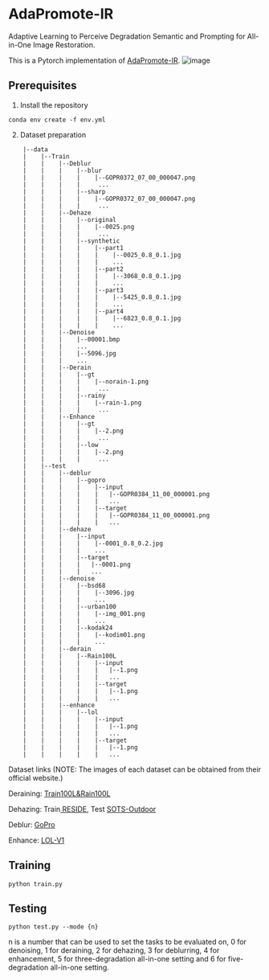 # AdaPromote-IR

Adaptive Learning to Perceive Degradation Semantic and Prompting for All-in-One Image Restoration.

This is a Pytorch implementation of [AdaPromote-IR](https://github.com/hagerwang/AdaPromote-IR/).
![image](https://github.com/hagerwang/AdaPromote-IR/blob/main/framework.png)  

## Prerequisites 

1. Install the repository

```
conda env create -f env.yml
```

2. Dataset preparation
```
    |--data   
    |    |--Train
    |    |    |--Deblur
    |    |    |    |--blur
    |    |    |    |    |--GOPR0372_07_00_000047.png
    |    |    |    |     ...
    |    |    |    |--sharp
    |    |    |    |    |--GOPR0372_07_00_000047.png
    |    |    |    |     ...
    |    |    |--Dehaze
    |    |    |    |--original
    |    |    |    |    |--0025.png
    |    |    |    |     ...
    |    |    |    |--synthetic
    |    |    |    |    |--part1
    |    |    |    |    |    |--0025_0.8_0.1.jpg
    |    |    |    |    |    ...
    |    |    |    |    |--part2
    |    |    |    |    |    |--3068_0.8_0.1.jpg
    |    |    |    |    |    ...    
    |    |    |    |    |--part3
    |    |    |    |    |    |--5425_0.8_0.1.jpg
    |    |    |    |    |    ...   
    |    |    |    |    |--part4
    |    |    |    |    |    |--6823_0.8_0.1.jpg
    |    |    |    |    |    ...
    |    |    |--Denoise
    |    |    |    |--00001.bmp
    |    |    |    ...
    |    |    |    |--5096.jpg
    |    |    |    ...
    |    |    |--Derain
    |    |    |    |--gt
    |    |    |    |    |--norain-1.png
    |    |    |    |     ...
    |    |    |    |--rainy
    |    |    |    |    |--rain-1.png
    |    |    |    |     ...
    |    |    |--Enhance
    |    |    |    |--gt
    |    |    |    |    |--2.png
    |    |    |    |     ...
    |    |    |    |--low
    |    |    |    |    |--2.png
    |    |    |    |     ...
    |    |--test
    |    |    |--deblur
    |    |    |    |--gopro
    |    |    |    |    |--input
    |    |    |    |    |   |--GOPR0384_11_00_000001.png
    |    |    |    |    |   ...
    |    |    |    |    |--target
    |    |    |    |    |   |--GOPR0384_11_00_000001.png
    |    |    |    |    |   ...
    |    |    |--dehaze
    |    |    |    |--input
    |    |    |    |    |--0001_0.8_0.2.jpg
    |    |    |    |    ...
    |    |    |    |--target
    |    |    |    |   |--0001.png
    |    |    |    |   ...
    |    |    |--denoise
    |    |    |    |--bsd68
    |    |    |    |    |--3096.jpg
    |    |    |    |    ...
    |    |    |    |--urban100
    |    |    |    |    |--img_001.png
    |    |    |    |    ...
    |    |    |    |--kodak24
    |    |    |    |    |--kodim01.png
    |    |    |    |    ...
    |    |    |--derain
    |    |    |    |--Rain100L
    |    |    |    |    |--input
    |    |    |    |    |   |--1.png
    |    |    |    |    |   ...
    |    |    |    |    |--target
    |    |    |    |    |   |--1.png
    |    |    |    |    |   ...
    |    |    |--enhance
    |    |    |    |--lol
    |    |    |    |    |--input
    |    |    |    |    |   |--1.png
    |    |    |    |    |   ...
    |    |    |    |    |--target
    |    |    |    |    |   |--1.png
    |    |    |    |    |   ...
```
Dataset links (NOTE: The images of each dataset can be obtained from their official website.)

Deraining: [Train100L&Rain100L](https://drive.google.com/drive/folders/1-_Tw-LHJF4vh8fpogKgZx1EQ9MhsJI_f?usp=sharing)

Dehazing: Train[ RESIDE](https://sites.google.com/view/reside-dehaze-datasets/reside-%CE%B2), Test [SOTS-Outdoor](https://sites.google.com/view/reside-dehaze-datasets/reside-v0)

Deblur: [GoPro](https://drive.google.com/file/d/1y_wQ5G5B65HS_mdIjxKYTcnRys_AGh5v/view?usp=sharing)

Enhance: [LOL-V1](https://daooshee.github.io/BMVC2018website/)

## Training

```
python train.py
```

## Testing

```
python test.py --mode {n}
```
n is a number that can be used to set the tasks to be evaluated on, 0 for denoising, 1 for deraining, 2 for dehazing, 3 for deblurring, 4 for enhancement, 5 for three-degradation all-in-one setting and 6 for five-degradation all-in-one setting.
